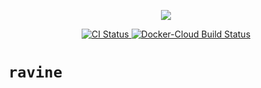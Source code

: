 <p align="center">
    <img src="https://raw.githubusercontent.com/otaviof/ravine/master/assets/logo/ravine.png"/>
</p>
<p align="center">
    <a alt="CI Status" href="https://travis-ci.com/otaviof/ravine">
        <img alt="CI Status" src="https://travis-ci.com/otaviof/ravine.svg?branch=master">
    </a>
    <a alt="Docker-Cloud Build Status" href="https://hub.docker.com/r/otaviof/ravine">
        <img alt="Docker-Cloud Build Status" src="https://img.shields.io/docker/cloud/build/otaviof/ravine.svg">
    </a>
</p>

# `ravine`
